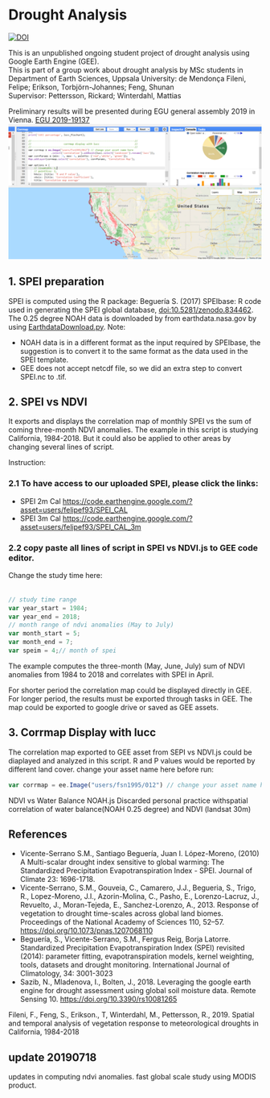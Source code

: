 # Drought Analysis
[![DOI](https://zenodo.org/badge/173935948.svg)](https://zenodo.org/badge/latestdoi/173935948)

This is an unpublished ongoing student project of drought analysis using Google Earth Engine (GEE).    
This is part of a group work about drought analysis by MSc students in Department of Earth Sciences, Uppsala University: de Mendonça Fileni, Felipe; Erikson, Torbjörn-Johannes; Feng, Shunan    
Supervisor: Pettersson, Rickard; Winterdahl, Mattias                   

Preliminary results will be presented during EGU general assembly 2019 in Vienna. [EGU 2019-19137](https://github.com/fsn1995/Drought-Analysis/blob/master/doc/EGU2019-19137_Drought%20Analysis.pdf)  
![screenshot](pic/interface.png)
## 1. SPEI preparation
SPEI is computed using the R package: Beguería S. (2017) SPEIbase: R code used in generating the SPEI global database, [doi:10.5281/zenodo.834462](https://github.com/sbegueria/SPEIbase).
The 0.25 degree NOAH data is downloaded by from earthdata.nasa.gov by using [EarthdataDownload.py](https://github.com/fsn1995/PythonFSN/blob/master/EarthdataDownload.py). 
Note: 
- NOAH data is in a different format as the input required by SPEIbase, the suggestion is to convert it to the same format as the data used in the SPEI template.
- GEE does not accept netcdf file, so we did an extra step to convert SPEI.nc to .tif.

## 2. SPEI vs NDVI
It exports and displays the correlation map of monthly SPEI vs the sum of coming three-month NDVI anomalies. The example in this script is studying California, 1984-2018. But it could also be applied to other areas by changing several lines of script.

Instruction:
### 2.1 To have access to our uploaded SPEI, please click the links:
- SPEI 2m Cal https://code.earthengine.google.com/?asset=users/felipef93/SPEI_CAL
- SPEI 3m Cal https://code.earthengine.google.com/?asset=users/felipef93/SPEI_CAL_3m
### 2.2 copy paste all lines of script in SPEI vs NDVI.js to GEE code editor.
Change the study time here:
~~~javascript

// study time range
var year_start = 1984;
var year_end = 2018;
// month range of ndvi anomalies (May to July)
var month_start = 5;
var month_end = 7;
var speim = 4;// month of spei 

~~~
The example computes the three-month (May, June, July) sum of NDVI anomalies from 1984 to 2018 and correlates with SPEI in April.

For shorter period the correlation map could be displayed directly in GEE. For longer period, the results must be exported through tasks in GEE. The map could be exported to google drive or saved as GEE assets.
## 3. Corrmap Display with lucc
The correlation map exported to GEE asset from SEPI vs NDVI.js could be diaplayed and analyzed in this script. R and P values would be reported by different land cover.
change your asset name here before run:
~~~javascript
var corrmap = ee.Image("users/fsn1995/012") // change your asset name here
~~~


NDVI vs Water Balance NOAH.js
Discarded personal practice withspatial correlation of water balance(NOAH 0.25 degree) and NDVI (landsat 30m)

## References
- Vicente-Serrano S.M., Santiago Beguería, Juan I. López-Moreno, (2010) A Multi-scalar drought index sensitive to global warming: The Standardized Precipitation Evapotranspiration Index - SPEI. Journal of Climate 23: 1696-1718.
- Vicente-Serrano, S.M., Gouveia, C., Camarero, J.J., Begueria, S., Trigo, R., Lopez-Moreno, J.I., Azorin-Molina, C., Pasho, E., Lorenzo-Lacruz, J., Revuelto, J., Moran-Tejeda, E., Sanchez-Lorenzo, A., 2013. Response of vegetation to drought time-scales across global land biomes. Proceedings of the National Academy of Sciences 110, 52–57. https://doi.org/10.1073/pnas.1207068110
- Beguería, S., Vicente-Serrano, S.M., Fergus Reig, Borja Latorre. Standardized Precipitation Evapotranspiration Index (SPEI) revisited (2014): parameter fitting, evapotranspiration models, kernel weighting, tools, datasets and drought monitoring. International Journal of Climatology, 34: 3001-3023
- Sazib, N., Mladenova, I., Bolten, J., 2018. Leveraging the google earth engine for drought assessment using global soil moisture data. Remote Sensing 10. https://doi.org/10.3390/rs10081265  

Fileni, F., Feng, S., Erikson., T, Winterdahl, M., Pettersson, R., 2019. Spatial and temporal analysis of vegetation response to meteorological droughts in California, 1984-2018

## update 20190718
updates in computing ndvi anomalies. fast global scale study using MODIS product.